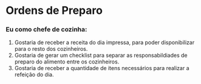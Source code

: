 # Ordens de Preparo

### Eu como chefe de cozinha:

1. Gostaria de receber a receita do dia impressa, para poder disponibilizar para o resto dos cozinheiros.
2. Gostaria de gerar um checklist para separar as responsabildiades de preparo do alimento entre os cozinheiros.
3. Gostaria de receber a quantidade de itens necessários para realizar a refeição do dia.